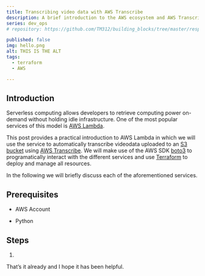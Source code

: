 ```yaml
---
title: Transcribing video data with AWS Transcribe
description: A brief introduction to the AWS ecosystem and AWS Transcribe.
series: dev_ops
# repository: https://github.com/TM312/building_blocks/tree/master/responsive-b-card-group

published: false
img: hello.png
alt: THIS IS THE ALT
tags:
  - terraform
  - AWS

---
```


## Introduction
Serverless computing allows developers to retrieve computing power on-demand without holding idle infrastructure. One of the most popular services of this model is <a href='https://aws.amazon.com/lambda/'>AWS Lambda</a>.

This post provides a practical introduction to AWS Lambda in which we will use the service to automatically transcribe videodata uploaded to an <a href='https://aws.amazon.com/s3/'>S3 bucket</a> using <a href='https://aws.amazon.com/transcribe/'>AWS Transcribe</a>. We will make use of the AWS SDK <a href='https://boto3.amazonaws.com/v1/documentation/api/latest/index.html'>boto3</a> to programatically interact with the different services and use <a href='https://www.terraform.io/'>Terraform</a> to deploy and manage all resources.

In the following we will briefly discuss each of the aforementioned services.



## Prerequisites


- AWS Account

- Python


## Steps

1.


That’s it already and I hope it has been helpful.

<!--
## References

`[1]`: https://github.com/serverless/examples/tree/master/aws-python

`[3]`: https://www.serverless.com/framework/docs/providers/aws/cli-reference/remove/ -->
